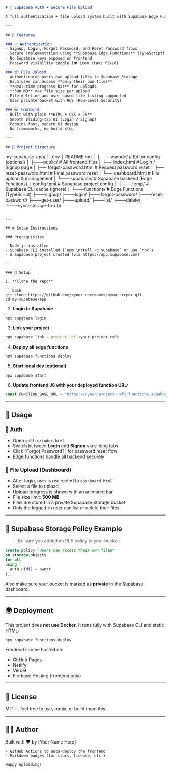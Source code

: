 ```markdown
# 🔐 Supabase Auth + Secure File Upload

A full authentication + file upload system built with Supabase Edge Functions (no keys in frontend) and a modern sliding UI using pure HTML, CSS, and JavaScript.

---

## 📁 Features

### ✅ Authentication
- Signup, Login, Forgot Password, and Reset Password flows
- Secure implementation using **Supabase Edge Functions** (TypeScript)
- No Supabase keys exposed on frontend
- Password visibility toggle (👁️ icon stays fixed)

### 📦 File Upload
- Authenticated users can upload files to Supabase Storage
- Each user can access **only their own files**
- **Real-time progress bar** for uploads
- **500 MB** max file size per upload
- File deletion and user-based file listing supported
- Uses private bucket with RLS (Row-Level Security)

### 💻 Frontend
- Built with plain **HTML + CSS + JS**
- Smooth sliding-tab UI (Login / Signup)
- Poppins font, modern UI design
- No frameworks, no build step

---

## 📂 Project Structure

```

my-supabase-app/
│   .env
│   README.md
│
├───.vscode/                       # Editor config (optional)
│
├───public/                       # All frontend files
│   ├── index.html                # Login / Signup page
│   ├── forgot-password.html      # Request password reset
│   ├── reset-password.html       # Final password reset
│   └── dashboard.html            # File upload & management
│
└───supabase/                     # Supabase backend (Edge Functions)
│   config.toml               # Supabase project config
│
├───.temp/                    # Supabase CLI cache (ignore)
│
└───functions/                # Edge Functions (TypeScript)
├───signup/
├───login/
├───forgot-password/
├───reset-password/
├───get-user/
├───upload/
├───list/
├───delete/
└───sync-storage-to-db/

````

---

## ⚙️ Setup Instructions

### Prerequisites

- Node.js installed
- Supabase CLI installed (`npm install -g supabase` or use `npx`)
- A Supabase project created (via https://app.supabase.com)

---

### 🔧 Setup

1. **Clone the repo**

```bash
git clone https://github.com/<your-username>/<your-repo>.git
cd my-supabase-app
````

2. **Login to Supabase**

```bash
npx supabase login
```

3. **Link your project**

```bash
npx supabase link --project-ref <your-project-ref>
```

4. **Deploy all edge functions**

```bash
npx supabase functions deploy
```

5. **Start local dev (optional)**

```bash
npx supabase start
```

6. **Update frontend JS with your deployed function URL:**

```js
const FUNCTION_BASE_URL = "https://<your-project-ref>.functions.supabase.co";
```

---

## 🧪 Usage

### 🔐 Auth

* Open `public/index.html`
* Switch between **Login** and **Signup** via sliding tabs
* Click “Forgot Password?” for password reset flow
* Edge functions handle all backend securely

### 📁 File Upload (Dashboard)

* After login, user is redirected to `dashboard.html`
* Select a file to upload
* Upload progress is shown with an animated bar
* File size limit: **500 MB**
* Files are stored in a private Supabase Storage bucket
* Only the logged-in user can list or delete their files

---

## 🔐 Supabase Storage Policy Example

> Be sure you added an RLS policy to your bucket:

```sql
create policy "Users can access their own files"
on storage.objects
for all
using (
  auth.uid() = owner
);
```

Also make sure your bucket is marked as **private** in the Supabase dashboard.

---

## 🌍 Deployment

This project does **not use Docker**. It runs fully with Supabase CLI and static HTML:

```bash
npx supabase functions deploy
```

Frontend can be hosted on:

* GitHub Pages
* Netlify
* Vercel
* Firebase Hosting (frontend only)

---

## 🧾 License

MIT — feel free to use, remix, or build upon this.

---

## 👨‍💻 Author

Built with ❤️ by \[Your Name Here]

```
- GitHub Actions to auto-deploy the frontend
- Markdown badges (for stars, license, etc.)

Happy uploading!
```
